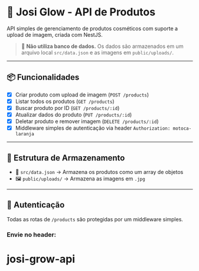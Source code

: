 # 🧴 Josi Glow - API de Produtos

API simples de gerenciamento de produtos cosméticos com suporte a upload de imagem, criada com NestJS.

> 🚫 **Não utiliza banco de dados.** Os dados são armazenados em um arquivo local `src/data.json` e as imagens em `public/uploads/`.

---

## 📦 Funcionalidades

- [x] Criar produto com upload de imagem (`POST /products`)
- [x] Listar todos os produtos (`GET /products`)
- [x] Buscar produto por ID (`GET /products/:id`)
- [x] Atualizar dados do produto (`PUT /products/:id`)
- [x] Deletar produto e remover imagem (`DELETE /products/:id`)
- [x] Middleware simples de autenticação via header `Authorization: motoca-laranja`

---

## 📁 Estrutura de Armazenamento

- 📄 `src/data.json` → Armazena os produtos como um array de objetos
- 🖼 `public/uploads/` → Armazena as imagens em `.jpg`

---

## 🔐 Autenticação

Todas as rotas de `/products` são protegidas por um middleware simples.

### Envie no header:

# josi-grow-api

